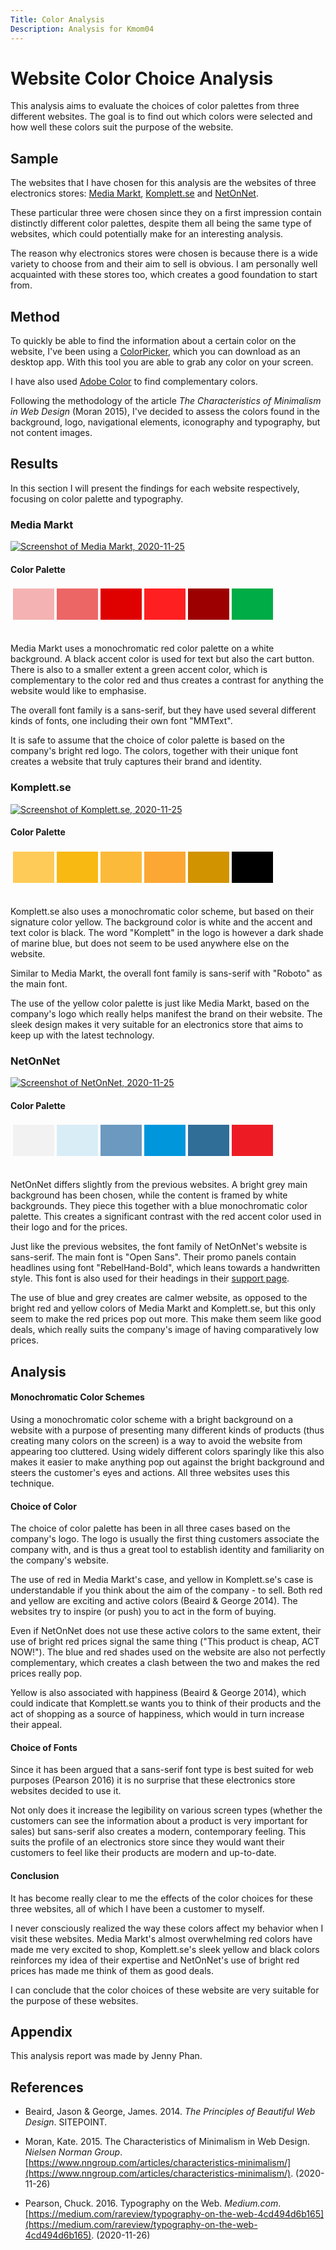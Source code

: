 ```yaml
---
Title: Color Analysis
Description: Analysis for Kmom04
---
```

Website Color Choice Analysis
=======================

This analysis aims to evaluate the choices of color palettes from three different websites. The goal is to find out which colors were selected and how well these colors suit the purpose of the website.

Sample
-----------------------

The websites that I have chosen for this analysis are the websites of three electronics stores: [Media Markt](https://www.mediamarkt.se/), [Komplett.se](https://www.komplett.se/) and [NetOnNet](https://www.netonnet.se/). 

These particular three were chosen since they on a first impression contain distinctly different color palettes, despite them all being the same type of websites, which could potentially make for an interesting analysis.

The reason why electronics stores were chosen is because there is a wide variety to choose from and their aim to sell is obvious. I am personally well acquainted with these stores too, which creates a good foundation to start from.

Method
-----------------------
To quickly be able to find the information about a certain color on the website, I've been using a [ColorPicker](https://colorpicker.fr/), which you can download as an desktop app. With this tool you are able to grab any color on your screen.

I have also used [Adobe Color](https://color.adobe.com/sv/create/color-wheel) to find complementary colors.

Following the methodology of the article *The Characteristics of Minimalism in Web Design* (Moran 2015), I've decided to assess the colors found in the background, logo, navigational elements, iconography and typography, but not content images. 

Results
-----------------------

In this section I will present the findings for each website respectively, focusing on color palette and typography.

### Media Markt
<a title="Click for full size" href="%assets_url%/img/mediamarkt_screenshot_201125.png"><img class="screenshot" src="%assets_url%/img/mediamarkt_screenshot_201125.png" alt="Screenshot of Media Markt, 2020-11-25"></a>

#### Color Palette
<table style="border-spacing: 4px; border-collapse: separate">
    <tr>
        <td style="height: 50px; width: 50px; background-color: #f5b2b2">
        <td style="height: 50px; width: 50px; background-color: #ec6666">
        <td style="height: 50px; width: 50px; background-color: #df0000">
        <td style="height: 50px; width: 50px; background-color: #fe1f21">
        <td style="height: 50px; width: 50px; background-color: #9c0000">
        <td style="height: 50px; width: 50px; background-color: #00ac45">
    </tr>
</table>
<br>
Media Markt uses a monochromatic red color palette on a white background. A black accent color is used for text but also the cart button. There is also to a smaller extent a green accent color, which is complementary to the color red and thus creates a contrast for anything the website would like to emphasise.

The overall font family is a sans-serif, but they have used several different kinds of fonts, one including their own font "MMText".

It is safe to assume that the choice of color palette is based on the company's bright red logo. The colors, together with their unique font creates a website that truly captures their brand and identity.

### Komplett.se
<a title="Click for full size" href="%assets_url%/img/komplett_screenshot_201125.png"><img class="screenshot" src="%assets_url%/img/komplett_screenshot_201125.png" alt="Screenshot of Komplett.se, 2020-11-25"></a>

#### Color Palette
<table style="border-spacing: 4px; border-collapse: separate">
    <tr>
        <td style="height: 50px; width: 50px; background-color: #ffcb58">
        <td style="height: 50px; width: 50px; background-color: #f8b912">
        <td style="height: 50px; width: 50px; background-color: #fcba3b">
        <td style="height: 50px; width: 50px; background-color: #fca733">
        <td style="height: 50px; width: 50px; background-color: #d29300">
        <td style="height: 50px; width: 50px; background-color: #000000">
    </tr>
</table>
<br>
Komplett.se also uses a monochromatic color scheme, but based on their signature color yellow. The background color is white and the accent and text color is black. The word "Komplett" in the logo is however a dark shade of marine blue, but does not seem to be used anywhere else on the website.

Similar to Media Markt, the overall font family is sans-serif with "Roboto" as the main font.

The use of the yellow color palette is just like Media Markt, based on the company's logo which really helps manifest the brand on their website. The sleek design makes it very suitable for an electronics store that aims to keep up with the latest technology.

### NetOnNet
<a title="Click for full size" href="%assets_url%/img/netonnet_screenshot_201125.png"><img class="screenshot" src="%assets_url%/img/netonnet_screenshot_201125.png" alt="Screenshot of NetOnNet, 2020-11-25"></a>

#### Color Palette
<table style="border-spacing: 4px; border-collapse: separate">
    <tr>
        <td style="height: 50px; width: 50px; background-color: #f2f2f2">
        <td style="height: 50px; width: 50px; background-color: #d9edf7">
        <td style="height: 50px; width: 50px; background-color: #6b99c0">
        <td style="height: 50px; width: 50px; background-color: #0096db">
        <td style="height: 50px; width: 50px; background-color: #306e97">
        <td style="height: 50px; width: 50px; background-color: #ed1c24">
    </tr>
</table>
<br>
NetOnNet differs slightly from the previous websites. A bright grey main background has been chosen, while the content is framed by white backgrounds. They piece this together with a blue monochromatic color palette. This creates a significant contrast with the red accent color used in their logo and for the prices. 

Just like the previous websites, the font family of NetOnNet's website is sans-serif. The main font is "Open Sans". Their promo panels contain headlines using font "RebelHand-Bold", which leans towards a handwritten style. This font is also used for their headings in their [support page](https://support.netonnet.se/hc/sv).

The use of blue and grey creates are calmer website, as opposed to the bright red and yellow colors of Media Markt and Komplett.se, but this only seem to make the red prices pop out more. This make them seem like good deals, which really suits the company's image of having comparatively low prices.

Analysis
-----------------------
#### Monochromatic Color Schemes
Using a monochromatic color scheme with a bright background on a website with a purpose of presenting many different kinds of products (thus creating many colors on the screen) is a way to avoid the website from appearing too cluttered. Using widely different colors sparingly like this also makes it easier to make anything pop out against the bright background and steers the customer's eyes and actions. All three websites uses this technique.

#### Choice of Color
The choice of color palette has been in all three cases based on the company's logo. The logo is usually the first thing customers associate the company with, and is thus a great tool to establish identity and familiarity on the company's website.

The use of red in Media Markt's case, and yellow in Komplett.se's case is understandable if you think about the aim of the company - to sell. Both red and yellow are exciting and active colors (Beaird & George 2014). The websites try to inspire (or push) you to act in the form of buying. 

Even if NetOnNet does not use these active colors to the same extent, their use of bright red prices signal the same thing ("This product is cheap, ACT NOW!"). The blue and red shades used on the website are also not perfectly complementary, which creates a clash between the two and makes the red prices really pop.

Yellow is also associated with happiness (Beaird & George 2014), which could indicate that Komplett.se wants you to think of their products and the act of shopping as a source of happiness, which would in turn increase their appeal.

#### Choice of Fonts
Since it has been argued that a sans-serif font type is best suited for web purposes (Pearson 2016) it is no surprise that these electronics store websites decided to use it. 

Not only does it increase the legibility on various screen types (whether the customers can see the information about a product is very important for sales) but sans-serif also creates a modern, contemporary feeling. This suits the profile of an electronics store since they would want their customers to feel like their products are modern and up-to-date.

#### Conclusion
It has become really clear to me the effects of the color choices for these three websites, all of which I have been a customer to myself. 

I never consciously realized the way these colors affect my behavior when I visit these websites. Media Markt's almost overwhelming red colors have made me very excited to shop, Komplett.se's sleek yellow and black colors reinforces my idea of their expertise and NetOnNet's use of bright red prices has made me think of them as good deals. 

I can conclude that the color choices of these website are very suitable for the purpose of these websites.

Appendix
-----------------------

This analysis report was made by Jenny Phan.

References
-----------------------
- Beaird, Jason & George, James. 2014. *The Principles of Beautiful Web Design*. SITEPOINT.

- Moran, Kate. 2015. The Characteristics of Minimalism in Web Design. *Nielsen Norman Group*. [https://www.nngroup.com/articles/characteristics-minimalism/](https://www.nngroup.com/articles/characteristics-minimalism/). (2020-11-26)

- Pearson, Chuck. 2016. Typography on the Web. *Medium.com*. [https://medium.com/rareview/typography-on-the-web-4cd494d6b165](https://medium.com/rareview/typography-on-the-web-4cd494d6b165). (2020-11-26)

<a class="arrow-left" href="%base_url%/analysis"><i class="fas fa-arrow-circle-left"></i></a>